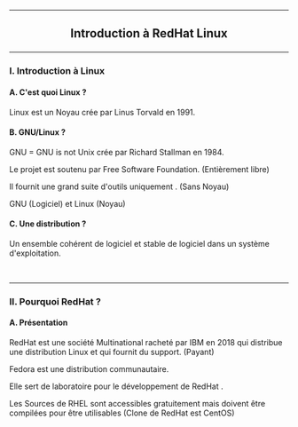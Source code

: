 --------------------------------------------------------------------------------------------------------------------------------------------------------------------------------------------------------------------------------------------------
## <p align='center'> Introduction à RedHat Linux </p>

--------------------------------------------------------------------------------------------------------------------------------------------------------------------------------------------------------------------------------------------------
### I. Introduction à Linux
#### A. C'est quoi Linux ?
Linux est un Noyau crée par Linus Torvald en 1991.

#### B. GNU/Linux ?
GNU = GNU is not Unix crée par Richard Stallman en 1984.

Le projet est soutenu par Free Software Foundation. (Entièrement libre)

Il fournit une grand suite d'outils uniquement . (Sans Noyau)

GNU (Logiciel) et Linux (Noyau)


#### C. Une distribution ?
Un ensemble cohérent de logiciel et stable de logiciel dans un système d'exploitation.

<br />

--------------------------------------------------------------------------------------------------------------------------------------------------------------------------------------------------------------------------------------------------
### II. Pourquoi RedHat ?
#### A. Présentation
RedHat est une société Multinational racheté par IBM en 2018 qui distribue une distribution Linux et qui fournit du support. (Payant)

Fedora est une distribution communautaire. 

Elle sert de laboratoire pour le développement de RedHat .

Les Sources de RHEL sont accessibles gratuitement mais doivent être compilées pour être utilisables (Clone de RedHat est CentOS)
